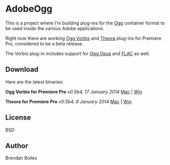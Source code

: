 AdobeOgg
========

This is a project where I'm building plug-ins for the [Ogg](http://www.xiph.org/ogg/) container format to be used inside the various Adobe applications.

Right now there are working [Ogg Vorbis](http://www.vorbis.com/) and [Theora](http://www.theora.org/) plug-ins for Premiere Pro, considered to be a beta release.

The Vorbis plug-in includes support for [Ogg Opus](http://opus-codec.org/) and [FLAC](http://xiph.org/flac/) as well.


Download
--------
Here are the latest binaries:

**Ogg Vorbis for Premiere Pro** _v0.5b4, 17 January 2014_
[Mac](http://www.fnordware.com/downloads/Ogg_v0.5b4_mac.zip) | [Win](http://www.fnordware.com/downloads/Ogg_v0.5b4_win.zip)

**Theora for Premiere Pro** _v0.5b4, 8 January 2014_
[Mac](http://www.fnordware.com/downloads/Theora_v0.5b4_mac.zip) | [Win](http://www.fnordware.com/downloads/Theora_v0.5b4_win.zip)


License
-------
BSD


Author
------
Brendan Bolles